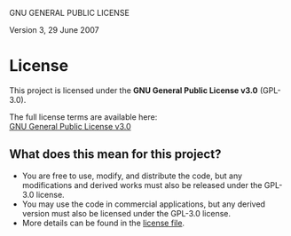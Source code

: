  GNU GENERAL PUBLIC LICENSE

 Version 3, 29 June 2007

# License

This project is licensed under the **GNU General Public License v3.0** (GPL-3.0).

The full license terms are available here:  
[GNU General Public License v3.0](https://github.com/Seenivers/.github/blob/main/LICENSE)

## What does this mean for this project?

- You are free to use, modify, and distribute the code, but any modifications and derived works must also be released under the GPL-3.0 license.
- You may use the code in commercial applications, but any derived version must also be licensed under the GPL-3.0 license.
- More details can be found in the [license file](https://github.com/Seenivers/.github/blob/main/LICENSE).
